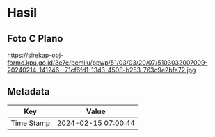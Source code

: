 # Hasil

## Foto C Plano

https://sirekap-obj-formc.kpu.go.id/3e7e/pemilu/ppwp/51/03/03/20/07/5103032007009-20240214-141246--71cf6fd1-13d3-4508-b253-763c9e2bfe72.jpg


## Metadata

| Key        | Value               |
| ---------- | ------------------- |
| Time Stamp | 2024-02-15 07:00:44 |



